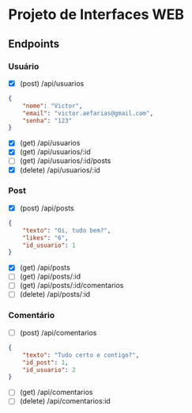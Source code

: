 # Projeto de Interfaces WEB  


## Endpoints  

### Usuário  

- [x] (post) /api/usuarios

```json
{
    "nome": "Victor",
    "email": "victor.aefarias@gmail.com",
    "senha": "123"
}


```

- [x] (get) /api/usuarios
- [x] (get) /api/usuarios/:id
- [ ] (get) /api/usuarios/:id/posts
- [x] (delete) /api/usuarios/:id

### Post

- [x] (post) /api/posts

```json
{
    "texto": "Oi, tudo bem?",
    "likes": "6",
    "id_usuario": 1
}

```

- [x] (get) /api/posts
- [ ] (get) /api/posts/:id
- [ ] (get) /api/posts/:id/comentarios
- [ ] (delete) /api/posts/:id

### Comentário

- [ ] (post) /api/comentarios

```json
{
    "texto": "Tudo certo e contigo?",
    "id_post": 1,
    "id_usuario": 2
}

```

- [ ] (get) /api/comentarios
- [ ] (delete) /api/comentarios:id
